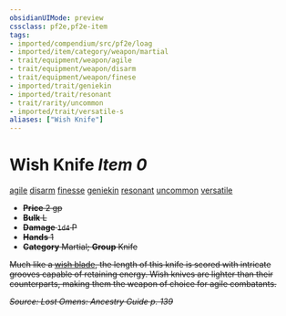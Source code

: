 ```yaml
---
obsidianUIMode: preview
cssclass: pf2e,pf2e-item
tags:
- imported/compendium/src/pf2e/loag
- imported/item/category/weapon/martial
- trait/equipment/weapon/agile
- trait/equipment/weapon/disarm
- trait/equipment/weapon/finese
- imported/trait/geniekin
- imported/trait/resonant
- trait/rarity/uncommon
- imported/trait/versatile-s
aliases: ["Wish Knife"]
---
```

# Wish Knife *Item 0*  
[agile](agile.md)  [disarm](rules/traits/disarm.md)  [finesse](finesse.md)  [geniekin](geniekin-loag.md)  [resonant](resonant-loag.md)  [uncommon](uncommon.md)  [versatile <s>](versatile.md)  

- **Price** 2 gp
- **Bulk** L
- **Damage** `1d4` P
- **Hands** 1
- **Category** Martial; **Group** Knife 

Much like a [wish blade](wish-blade-loag.md), the length of this knife is scored with intricate grooves capable of retaining energy. Wish knives are lighter than their counterparts, making them the weapon of choice for agile combatants.

*Source: Lost Omens: Ancestry Guide p. 139*